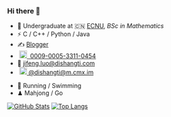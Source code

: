 ### Hi there 👋

- 🍻 Undergraduate at 🇨🇳 [ECNU](https://www.ecnu.edu.cn), _BSc in Mathematics_
- ⚡ C / C++ / Python / Java
- ✍️&nbsp;[Blogger](https://blog.dishangti.com/)
- &nbsp;<img alt="ORCID logo" src="https://info.orcid.org/wp-content/uploads/2019/11/orcid_16x16.png" width="18" height="18" /><a href="https://orcid.org/0009-0005-3311-0454">&nbsp;&nbsp;0009-0005-3311-0454</a>
- 📨 <a href="mailto:jifeng.luo@dishangti.com">jifeng.luo@dishangti.com</a>
- &nbsp;<img alt="Mastodon logo" src="https://joinmastodon.org/logos/logo-purple.svg" width="18" height="18" /><a href="https://m.cmx.im/@dishangti">&nbsp;@​dishangti@​m.cmx.im</a>
<!--
- &nbsp;<img alt="Mastodon logo" src="https://element.io/images/logo-mark-primary.svg" width="18" height="18" /><a href="https://matrix.to/#/@dishangti:matrix.im">&nbsp;@​dishangti:matrix.im</a>
-->
- 🏃 Running / Swimming
- ♟ Mahjong / Go

[![GitHub Stats](https://github-readme-stats.vercel.app/api?username=dishangti&show_icons=true&theme=tokyonight)]() [![Top Langs](https://github-readme-stats.vercel.app/api/top-langs/?username=dishangti&layout=compact&theme=tokyonight)](https://github.com/dishangti/github-readme-stats)
